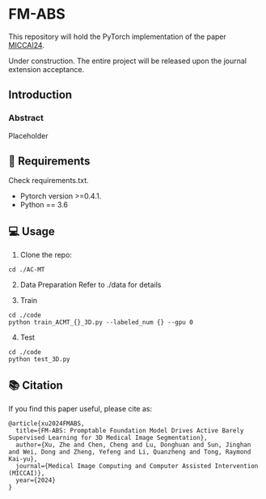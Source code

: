 # FM-ABS


This repository will hold the PyTorch implementation of the paper [MICCAI24](). 

Under construction. The entire project will be released upon the journal extension acceptance.

## Introduction
### Abstract
Placeholder

## :hammer: Requirements
Check requirements.txt.
* Pytorch version >=0.4.1.
* Python == 3.6 

## :computer: Usage

1. Clone the repo:
```
cd ./AC-MT
```

2. Data Preparation
Refer to ./data for details


3. Train
```
cd ./code
python train_ACMT_{}_3D.py --labeled_num {} --gpu 0
```

4. Test 
```
cd ./code
python test_3D.py
```


## :books: Citation

If you find this paper useful, please cite as:
```
@article{xu2024FMABS,
  title={FM-ABS: Promptable Foundation Model Drives Active Barely Supervised Learning for 3D Medical Image Segmentation},
  author={Xu, Zhe and Chen, Cheng and Lu, Donghuan and Sun, Jinghan and Wei, Dong and Zheng, Yefeng and Li, Quanzheng and Tong, Raymond Kai-yu},
  journal={Medical Image Computing and Computer Assisted Intervention (MICCAI)},
  year={2024}
}
```
